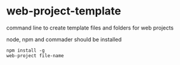 # web-project-template

command line to create template files and folders for web projects

node, npm and commader should be installed

```
npm install -g
web-project file-name
```

